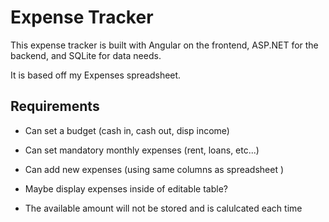 # Expense Tracker

This expense tracker is built with Angular on the frontend, ASP.NET for the backend, and SQLite for data needs.

It is based off my Expenses spreadsheet.

## Requirements

-   Can set a budget (cash in, cash out, disp income)

-   Can set mandatory monthly expenses (rent, loans, etc...)

-   Can add new expenses (using same columns as spreadsheet )

-   Maybe display expenses inside of editable table?

-   The available amount will not be stored and is calulcated each time

